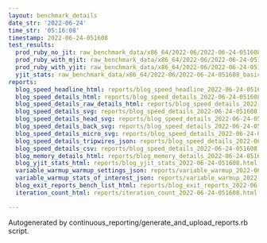 ```yaml
---
layout: benchmark_details
date_str: '2022-06-24'
time_str: '05:16:08'
timestamp: 2022-06-24-051608
test_results:
  prod_ruby_no_jit: raw_benchmark_data/x86_64/2022-06/2022-06-24-051608_basic_benchmark_prod_ruby_no_jit.json
  prod_ruby_with_mjit: raw_benchmark_data/x86_64/2022-06/2022-06-24-051608_basic_benchmark_prod_ruby_with_mjit.json
  prod_ruby_with_yjit: raw_benchmark_data/x86_64/2022-06/2022-06-24-051608_basic_benchmark_prod_ruby_with_yjit.json
  yjit_stats: raw_benchmark_data/x86_64/2022-06/2022-06-24-051608_basic_benchmark_yjit_stats.json
reports:
  blog_speed_headline_html: reports/blog_speed_headline_2022-06-24-051608.html
  blog_speed_details_html: reports/blog_speed_details_2022-06-24-051608.html
  blog_speed_details_raw_details_html: reports/blog_speed_details_2022-06-24-051608.raw_details.html
  blog_speed_details_svg: reports/blog_speed_details_2022-06-24-051608.svg
  blog_speed_details_head_svg: reports/blog_speed_details_2022-06-24-051608.head.svg
  blog_speed_details_back_svg: reports/blog_speed_details_2022-06-24-051608.back.svg
  blog_speed_details_micro_svg: reports/blog_speed_details_2022-06-24-051608.micro.svg
  blog_speed_details_tripwires_json: reports/blog_speed_details_2022-06-24-051608.tripwires.json
  blog_speed_details_csv: reports/blog_speed_details_2022-06-24-051608.csv
  blog_memory_details_html: reports/blog_memory_details_2022-06-24-051608.html
  blog_yjit_stats_html: reports/blog_yjit_stats_2022-06-24-051608.html
  variable_warmup_warmup_settings_json: reports/variable_warmup_2022-06-24-051608.warmup_settings.json
  variable_warmup_stats_of_interest_json: reports/variable_warmup_2022-06-24-051608.stats_of_interest.json
  blog_exit_reports_bench_list_html: reports/blog_exit_reports_2022-06-24-051608.bench_list.html
  iteration_count_html: reports/iteration_count_2022-06-24-051608.html

---
```

Autogenerated by continuous_reporting/generate_and_upload_reports.rb script.
